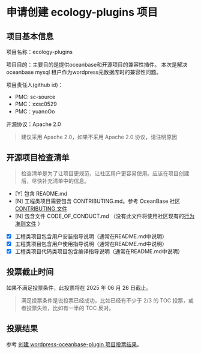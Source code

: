 # 申请创建 ecology-plugins 项目

## 项目基本信息

项目名称：ecology-plugins

项目目的：主要目的是提供oceanbase和开源项目的兼容性插件。
本次是解决oceanbase mysql 租户作为wordpress元数据库时的兼容性问题。

项目责任人(github id)：
- PMC: sc-source
- PMC：xxsc0529
- PMC：yuanoOo

开源协议：Apache 2.0

> 建议采用 Apache 2.0，如果不采用 Apache 2.0 协议，请注明原因

## 开源项目检查清单

> 检查清单是为了让项目更规范，让社区用户更容易使用。应该在项目创建后，尽快补充清单中的信息。

- [Y] 包含 README.md
- [N] 工程类项目需要包含 CONTRIBUTING.md。参考 OceanBase 社区 [CONTRIBUTING 文件](https://github.com/oceanbase/.github/blob/main/CONTRIBUTING.md)
- [N] 包含文件 CODE_OF_CONDUCT.md （没有此文件将使用社区现有的[行为准则文件](https://github.com/oceanbase/.github/blob/main/CODE_OF_CONDUCT.md) ）
- [x] 工程类项目包含用户安装指导说明（通常在README.md中说明）
- [x] 工程类项目包含用户使用指导说明（通常在README.md中说明）
- [x] 工程类项目代码类项目包含编译指导说明（通常在README.md中说明）

## 投票截止时间

如果不满足投票条件，此投票将在 2025 年 06 月 26 日截止。

> 满足投票条件是说投票已经成功，比如已经有不少于 2/3 的 TOC 投票，或者投票失败，比如有一半的 TOC 反对。

## 投票结果

参考 [创建 wordpress-oceanbase-plugin 项目投票结果](https://github.com/oceanbase/community/pull/39)。
